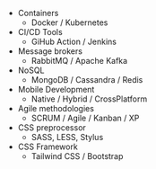 - Containers
  - Docker / Kubernetes
- CI/CD Tools
  - GiHub Action / Jenkins
- Message brokers
  - RabbitMQ / Apache Kafka
- NoSQL
  - MongoDB / Cassandra / Redis
- Mobile Development
  - Native / Hybrid / CrossPlatform
- Agile methodologies
  - SCRUM / Agile / Kanban / XP
- CSS preprocessor
  - SASS, LESS, Stylus
- CSS Framework
  - Tailwind CSS / Bootstrap